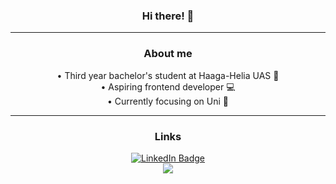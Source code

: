 <div id="body" align="center">

### Hi there! 👋
--- 

### About me

• Third year bachelor's student at Haaga-Helia UAS 🏫 <br />
• Aspiring frontend developer 💻 <br />
• Currently focusing on Uni 🧾

--- 
### Links
<a href="https://www.linkedin.com/in/kristopher-pepper-824184136/">
    <img src="https://img.shields.io/badge/LinkedIn-blue?style=for-the-badge&logo=linkedin&logoColor=white" alt="LinkedIn Badge"/>
</a>

<br />

<a href="https://kristopherpepper.com/coding-portfolio">
    <img src="https://img.shields.io/badge/website-000000?style=for-the-badge"/>
</a>

</div>


<!--
**My `README.md` which appears on my GitHub profile.
-->
